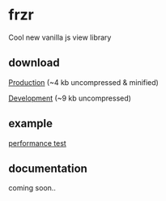 # frzr
Cool new vanilla js view library

## download

[Production](http://frzrjs.github.io/frzr/dist/frzr.min.js) (~4 kb uncompressed & minified)

[Development](http://frzrjs.github.io/frzr/dist/frzr.js) (~9 kb uncompressed)

## example
[performance test](http://frzr.js.org/example/index.html)

## documentation
coming soon..
